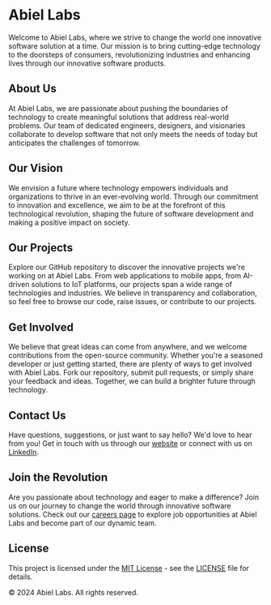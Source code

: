 # Abiel Labs

Welcome to Abiel Labs, where we strive to change the world one innovative software solution at a time. Our mission is to bring cutting-edge technology to the doorsteps of consumers, revolutionizing industries and enhancing lives through our innovative software products.

## About Us

At Abiel Labs, we are passionate about pushing the boundaries of technology to create meaningful solutions that address real-world problems. Our team of dedicated engineers, designers, and visionaries collaborate to develop software that not only meets the needs of today but anticipates the challenges of tomorrow.

## Our Vision

We envision a future where technology empowers individuals and organizations to thrive in an ever-evolving world. Through our commitment to innovation and excellence, we aim to be at the forefront of this technological revolution, shaping the future of software development and making a positive impact on society.

## Our Projects

Explore our GitHub repository to discover the innovative projects we're working on at Abiel Labs. From web applications to mobile apps, from AI-driven solutions to IoT platforms, our projects span a wide range of technologies and industries. We believe in transparency and collaboration, so feel free to browse our code, raise issues, or contribute to our projects.

## Get Involved

We believe that great ideas can come from anywhere, and we welcome contributions from the open-source community. Whether you're a seasoned developer or just getting started, there are plenty of ways to get involved with Abiel Labs. Fork our repository, submit pull requests, or simply share your feedback and ideas. Together, we can build a brighter future through technology.

## Contact Us

Have questions, suggestions, or just want to say hello? We'd love to hear from you! Get in touch with us through our [website](https://www.abiellabs.com) or connect with us on [LinkedIn](https://www.linkedin.com/company/abiellabs).

## Join the Revolution

Are you passionate about technology and eager to make a difference? Join us on our journey to change the world through innovative software solutions. Check out our [careers page](https://www.abiellabs.com/careers) to explore job opportunities at Abiel Labs and become part of our dynamic team.

## License

This project is licensed under the [MIT License](LICENSE) - see the [LICENSE](LICENSE) file for details.

© 2024 Abiel Labs. All rights reserved.
